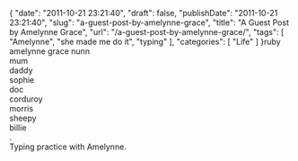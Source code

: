 {
    "date": "2011-10-21 23:21:40",
    "draft": false,
    "publishDate": "2011-10-21 23:21:40",
    "slug": "a-guest-post-by-amelynne-grace",
    "title": "A Guest Post by Amelynne Grace",
    "url": "\/a-guest-post-by-amelynne-grace\/",
    "tags": [
        "Amelynne",
        "she made me do it",
        "typing"
    ],
    "categories": [
        "Life"
    ]
}ruby\
amelynne grace nunn\
mum\
daddy\
sophie\
doc\
corduroy\
morris\
sheepy\
billie\
.\
Typing practice with Amelynne.